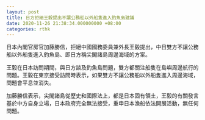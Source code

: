 ```yaml
---
layout: post
title: 日方拒絕王毅提出不讓公務船以外船隻進入釣魚島建議
date: 2020-11-26 21:38:34.000000000 +08:00
categories: rthk
---
```


日本內閣官房官加藤勝信，拒絕中國國務委員兼外長王毅提出，中日雙方不讓公務船以外船隻進入釣魚島、即日方稱尖閣諸島周邊海域的方案。

王毅在日本訪問期間，與日方談及釣魚島問題，雙方都關注船隻在島嶼周邊航行的問題。王毅在東京接受訪問時表示，如果雙方不讓公務船以外船隻進入周邊海域，問題會平息並消失。

加藤勝信表示，尖閣諸島從歷史和國際法上，都是日本固有領土，王毅的有關發言基於中方自身立場，日本政府完全無法接受，重申日本漁船依法開展活動，無任何問題。
